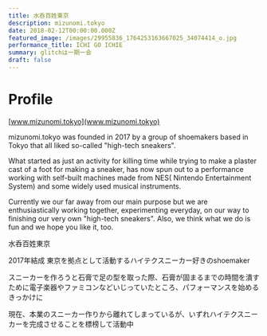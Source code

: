 ```yaml
---
title: 水呑百姓東京
description: mizunomi.tokyo
date: 2018-02-12T00:00:00.000Z
featured_image: /images/29955836_1764253163667025_34074414_o.jpg
performance_title: ICHI GO ICHIE
summary: glitchは一期一会
draft: false
---
```

# Profile

[www.mizunomi.tokyo](www.mizunomi.tokyo)

mizunomi.tokyo was founded in 2017 by a group of shoemakers based in Tokyo that all liked so-called "high-tech sneakers".

What started as just an activity for killing time while trying to make a plaster cast of a foot for making a sneaker, has now spun out to a performance working with self-built machines made from NES( Nintendo Entertainment System) and some widely used musical instruments.

Currently we our far away from our main purpose but we are enthusiastically working together, experimenting everyday, on our way to finishing our very own "high-tech sneakers". Also, we think what we do is fun and we hope you like it, too.



水呑百姓東京

2017年結成 東京を拠点として活動するハイテクスニーカー好きのshoemaker

スニーカーを作ろうと石膏で足の型を取った際、石膏が固まるまでの時間を潰すために電子楽器やファミコンなどいじっていたところ、パフォーマンスを始めるきっかけに

現在、本業のスニーカー作りから離れてしまっているが、いずれハイテクスニーカーを完成させることを標榜して活動中
